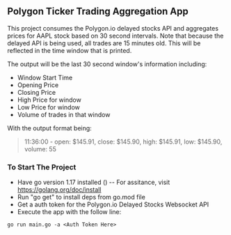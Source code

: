 ## Polygon Ticker Trading Aggregation App

This project consumes the Polygon.io delayed stocks API and aggregates prices for AAPL stock based on 30 second intervals. 
Note that because the delayed API is being used, all trades are 15 minutes old. This will be reflected in the time window that is printed. 

The output will be the last 30 second window's information including:
- Window Start Time
- Opening Price
- Closing Price
- High Price for window
- Low Price for window
- Volume of trades in that window

With the output format being:
> 11:36:00 - open: $145.91, close: $145.90, high: $145.91, low: $145.90, volume: 55


### To Start The Project
- Have go version 1.17 installed ()
-- For assitance, visit https://golang.org/doc/install
- Run "go get" to install deps from go.mod file
- Get a auth token for the Polygon.io Delayed Stocks Websocket API
- Execute the app with the follow line:
```
go run main.go -a <Auth Token Here>
```
